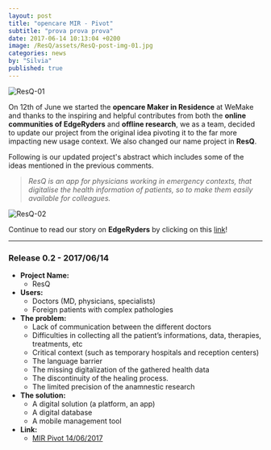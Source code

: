 ```yaml
---
layout: post
title: "opencare MIR - Pivot"
subtitle: "prova prova prova"
date: 2017-06-14 10:13:04 +0200
image: /ResQ/assets/ResQ-post-img-01.jpg
categories: news
by: "Silvia"
published: true
---
```


<img src="https://opencarecc.github.io/ResQ/assets/ResQ-post-img-01.jpg" alt="ResQ-01">

On 12th of June we started the <b>opencare Maker in Residence</b> at WeMake and thanks to the inspiring and helpful contributes from both the <b>online communities of EdgeRyders</b> and <b>offline research</b>, we as a team, decided to update our project from the original idea pivoting it to the far more impacting new usage context. We also changed our name project in <b>ResQ</b>.

Following is our updated project's abstract which includes some of the ideas mentioned in the previous comments.

<blockquote><i>ResQ is an app for physicians working in emergency contexts, that digitalise the health information of patients, so to make them easily available for colleagues.</i></blockquote>

<img src="https://opencarecc.github.io/ResQ/assets/ResQ-post-img-ResQ-board-02.jpg" alt="ResQ-02">

Continue to read our story on <b>EdgeRyders</b> by clicking on this [link](https://edgeryders.eu/t/mir-application-doc-doc-now-resq/6578/6)!

***

### Release 0.2 - 2017/06/14

* <b>Project Name:</b>
  * ResQ
* <b>Users:</b>
  * Doctors (MD, physicians, specialists)
  * Foreign patients with complex pathologies
* <b>The problem:</b>
  * Lack of communication between the different doctors
  * Difficulties in collecting all the patient’s informations, data, therapies, treatments, etc
  * Critical context (such as temporary hospitals and reception centers)
  * The language barrier
  * The missing digitalization of the gathered health data
  * The discontinuity of the healing process.
  * The limited precision of the anamnestic research
* <b>The solution:</b>
  * A digital solution (a platform, an app)
  * A digital database
  * A mobile management tool
* <b>Link:</b>
  * [MIR Pivot 14/06/2017](https://edgeryders.eu/t/mir-application-doc-doc-now-resq/6578/6)
